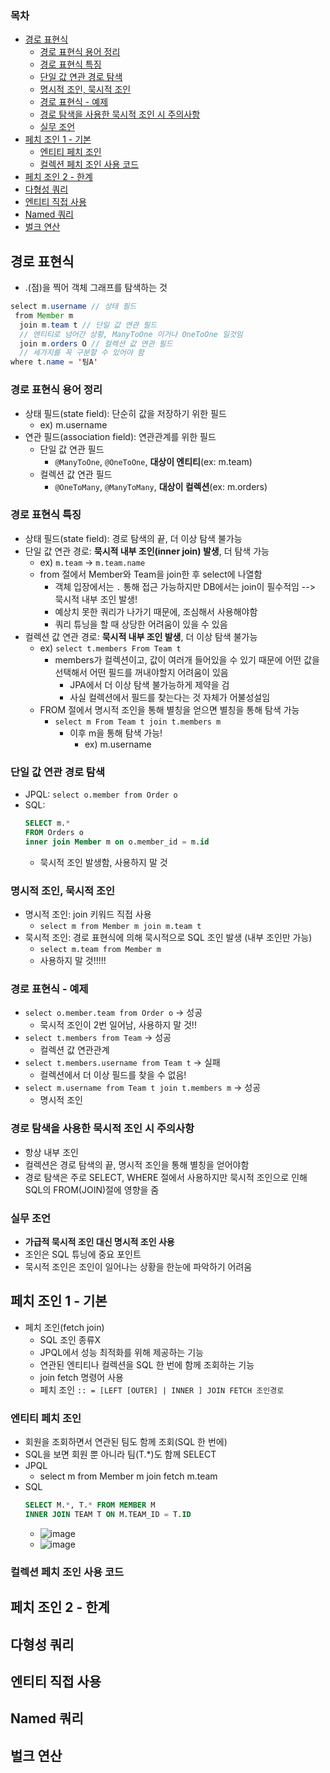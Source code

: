 ### 목차
- [경로 표현식](#경로-표현식)
  - [경로 표현식 용어 정리](#경로-표현식-용어-정리)
  - [경로 표현식 특징](#경로-표현식-특징)
  - [단일 값 연관 경로 탐색](#단일-값-연관-경로-탐색)
  - [명시적 조인, 묵시적 조인](#명시적-조인-묵시적-조인)
  - [경로 표현식 - 예제](#경로-표현식---예제)
  - [경로 탐색을 사용한 묵시적 조인 시 주의사항](#경로-탐색을-사용한-묵시적-조인-시-주의사항)
  - [실무 조언](#실무-조언)
- [페치 조인 1 - 기본](#페치-조인-1---기본)
  - [엔티티 페치 조인](#엔티티-페치-조인)
  - [컬렉션 페치 조인 사용 코드](#컬렉션-페치-조인-사용-코드)
- [페치 조인 2 - 한계](#페치-조인-2---한계)
- [다형성 쿼리](#다형성-쿼리)
- [엔티티 직접 사용](#엔티티-직접-사용)
- [Named 쿼리](#named-쿼리)
- [벌크 연산](#벌크-연산)
## 경로 표현식
- .(점)을 찍어 객체 그래프를 탐색하는 것
```java
select m.username // 상태 필드
 from Member m
  join m.team t // 단일 값 연관 필드
  // 엔티티로 넘어간 상황, ManyToOne 이거나 OneToOne 일것임
  join m.orders O // 컬렉션 값 연관 필드
  // 세가지를 꼭 구분할 수 있어야 함
where t.name = '팀A'
```
### 경로 표현식 용어 정리
- 상태 필드(state field): 단순히 값을 저장하기 위한 필드
  - ex) m.username
- 연관 필드(association field): 연관관계를 위한 필드
  - 단일 값 연관 필드
    - `@ManyToOne`, `@OneToOne`, **대상이 엔티티**(ex: m.team)
  - 컬렉션 값 연관 필드
    - `@OneToMany`, `@ManyToMany`, **대상이 컬렉션**(ex: m.orders)
### 경로 표현식 특징
- 상태 필드(state field): 경로 탐색의 끝, 더 이상 탐색 불가능
- 단일 값 연관 경로: **묵시적 내부 조인(inner join) 발생**, 더 탐색 가능
  - ex) `m.team` -> `m.team.name`
  - from 절에서 Member와 Team을 join한 후 select에 나열함
    - 객체 입장에서는 `.` 통해 접근 가능하지만 DB에서는 join이 필수적임 --> 묵시적 내부 조인 발생!
    - 예상치 못한 쿼리가 나가기 때문에, 조심해서 사용해야함
    - 쿼리 튜닝을 할 때 상당한 어려움이 있을 수 있음 
- 컬렉션 값 연관 경로: **묵시적 내부 조인 발생**, 더 이상 탐색 불가능
  - ex) `select t.members From Team t`
    - members가 컬렉션이고, 값이 여러개 들어있을 수 있기 때문에 어떤 값을 선택해서 어떤 필드를 꺼내야할지 어려움이 있음
      - JPA에서 더 이상 탐색 불가능하게 제약을 검
      - 사실 컬렉션에서 필드를 찾는다는 것 자체가 어불성설임  
  - FROM 절에서 명시적 조인을 통해 별칭을 얻으면 별칭을 통해 탐색 가능
    - `select m From Team t join t.members m`
      - 이후 m을 통해 탐색 가능!
        - ex) m.username

### 단일 값 연관 경로 탐색
- JPQL: `select o.member from Order o`
- SQL:
    ```sql
    SELECT m.*
    FROM Orders o
    inner join Member m on o.member_id = m.id
    ```
    - 묵시적 조인 발생함, 사용하지 말 것
### 명시적 조인, 묵시적 조인
- 명시적 조인: join 키워드 직접 사용
  - `select m from Member m join m.team t`
- 묵시적 조인: 경로 표현식에 의해 묵시적으로 SQL 조인 발생 (내부 조인만 가능)
  - `select m.team from Member m`
  - 사용하지 말 것!!!!!
### 경로 표현식 - 예제
- `select o.member.team from Order o` -> 성공
  - 묵시적 조인이 2번 일어남, 사용하지 말 것!!
- `select t.members from Team` -> 성공
  - 컬렉션 값 연관관계
- `select t.members.username from Team t` -> 실패
  - 컬렉션에서 더 이상 필드를 찾을 수 없음!
- `select m.username from Team t join t.members m` -> 성공
  - 명시적 조인
### 경로 탐색을 사용한 묵시적 조인 시 주의사항
- 항상 내부 조인
- 컬렉션은 경로 탐색의 끝, 명시적 조인을 통해 별칭을 얻어야함
- 경로 탐색은 주로 SELECT, WHERE 절에서 사용하지만 묵시적 조인으로 인해 SQL의 FROM(JOIN)절에 영향을 줌
### 실무 조언
- **가급적 묵시적 조인 대신 명시적 조인 사용**
- 조인은 SQL 튜닝에 중요 포인트
- 묵시적 조인은 조인이 일어나는 상황을 한눈에 파악하기 어려움 
## 페치 조인 1 - 기본
- 페치 조인(fetch join)
  - SQL 조인 종류X
  - JPQL에서 성능 최적화를 위해 제공하는 기능
  - 연관된 엔티티나 컬렉션을 SQL 한 번에 함께 조회하는 기능
  - join fetch 명령어 사용
  - 페치 조인 `:: = [LEFT [OUTER] | INNER ] JOIN FETCH 조인경로`
### 엔티티 페치 조인
- 회원을 조회하면서 연관된 팀도 함께 조회(SQL 한 번에)
- SQL을 보면 회원 뿐 아니라 팀(T.*)도 함께 SELECT
- JPQL
  - select m from Member m join fetch m.team
- SQL
  ```sql
  SELECT M.*, T.* FROM MEMBER M
  INNER JOIN TEAM T ON M.TEAM_ID = T.ID
  ```
  - ![image](https://user-images.githubusercontent.com/102513932/201101121-ec5fa9b7-b863-47f9-a6da-6860e9a47a34.png)
  - ![image](https://user-images.githubusercontent.com/102513932/201101150-7af5761e-0515-44af-938a-28c006af89f5.png)

### 컬렉션 페치 조인 사용 코드
## 페치 조인 2 - 한계
## 다형성 쿼리
## 엔티티 직접 사용
## Named 쿼리
## 벌크 연산 